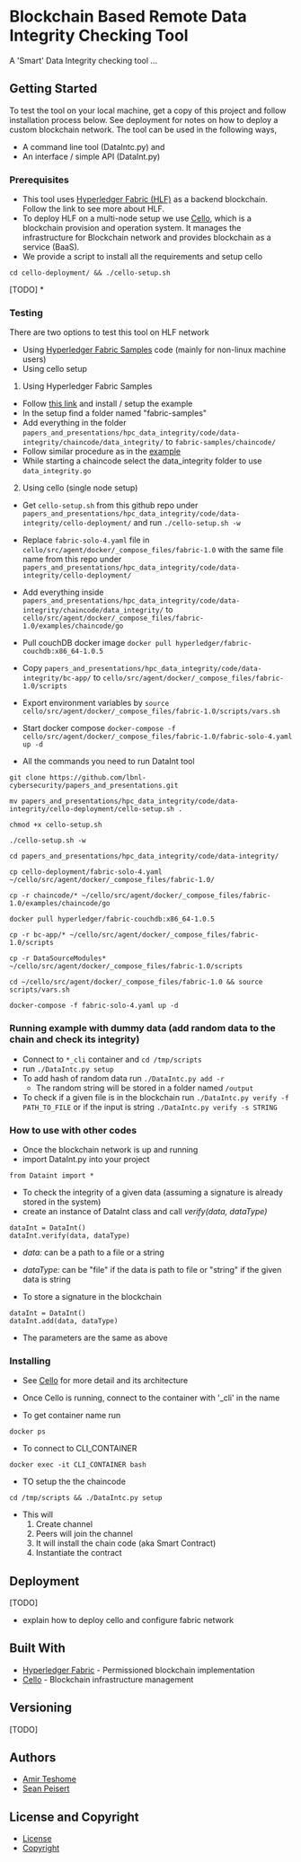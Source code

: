 # Blockchain Based Remote Data Integrity Checking Tool

A 'Smart' Data Integrity checking tool ...
 
## Getting Started
To test the tool on your local machine, get a copy of this project and follow installation process below. See deployment for notes on how to deploy a custom blockchain network. The tool can be used in the following ways, 
* A command line tool (DataIntc.py) and
* An interface / simple API (DataInt.py)

### Prerequisites

* This tool uses [Hyperledger Fabric (HLF)](https://www.hyperledger.org/projects/fabric) as a backend blockchain. Follow the link to see more about HLF. 
* To deploy HLF on a multi-node setup we use [Cello](https://www.hyperledger.org/projects/cello), which is a blockchain provision and operation system. It manages the infrastructure for Blockchain network and provides blockchain as a service (BaaS). 
* We provide a script to install all the requirements and setup cello    

```
cd cello-deployment/ && ./cello-setup.sh
```

[TODO] * 

### Testing

 There are two options to test this tool on HLF network
   * Using [Hyperledger Fabric Samples](http://hyperledger-fabric.readthedocs.io/en/latest/samples.html) code (mainly for non-linux machine users)
   * Using cello setup

1. Using Hyperledger Fabric Samples

* Follow [this link](http://hyperledger-fabric.readthedocs.io/en/latest/samples.html) and install / setup the example 
* In the setup find a folder named "fabric-samples"
* Add everything in the folder `papers_and_presentations/hpc_data_integrity/code/data-integrity/chaincode/data_integrity/` to `fabric-samples/chaincode/`
* Follow similar procedure as in the [example](http://hyperledger-fabric.readthedocs.io/en/latest/chaincode4ade.html#install-hyperledger-fabric-samples) 
* While starting a chaincode select the data_integrity folder to use `data_integrity.go`  

2. Using cello (single node setup) 

* Get `cello-setup.sh` from this github repo under  `papers_and_presentations/hpc_data_integrity/code/data-integrity/cello-deployment/` and run  `./cello-setup.sh -w`

* Replace `fabric-solo-4.yaml` file in  `cello/src/agent/docker/_compose_files/fabric-1.0` with the same file name from this repo under `papers_and_presentations/hpc_data_integrity/code/data-integrity/cello-deployment/`

* Add everything inside `papers_and_presentations/hpc_data_integrity/code/data-integrity/chaincode/data_integrity/` to `cello/src/agent/docker/_compose_files/fabric-1.0/examples/chaincode/go`

* Pull couchDB docker image `docker pull hyperledger/fabric-couchdb:x86_64-1.0.5`

* Copy `papers_and_presentations/hpc_data_integrity/code/data-integrity/bc-app/` to `cello/src/agent/docker/_compose_files/fabric-1.0/scripts`

* Export environment variables by `source cello/src/agent/docker/_compose_files/fabric-1.0/scripts/vars.sh` 

* Start docker compose `docker-compose -f cello/src/agent/docker/_compose_files/fabric-1.0/fabric-solo-4.yaml up -d`

* All the commands you need to run  DataInt tool 

```
git clone https://github.com/lbnl-cybersecurity/papers_and_presentations.git

mv papers_and_presentations/hpc_data_integrity/code/data-integrity/cello-deployment/cello-setup.sh .

chmod +x cello-setup.sh

./cello-setup.sh -w

cd papers_and_presentations/hpc_data_integrity/code/data-integrity/

cp cello-deployment/fabric-solo-4.yaml  ~/cello/src/agent/docker/_compose_files/fabric-1.0/

cp -r chaincode/* ~/cello/src/agent/docker/_compose_files/fabric-1.0/examples/chaincode/go

docker pull hyperledger/fabric-couchdb:x86_64-1.0.5

cp -r bc-app/* ~/cello/src/agent/docker/_compose_files/fabric-1.0/scripts

cp -r DataSourceModules*  ~/cello/src/agent/docker/_compose_files/fabric-1.0/scripts

cd ~/cello/src/agent/docker/_compose_files/fabric-1.0 && source scripts/vars.sh

docker-compose -f fabric-solo-4.yaml up -d

```

### Running example with dummy data (add random data to the chain and check its integrity)

* Connect to `*_cli` container and `cd /tmp/scripts`
* run `./DataIntc.py setup` 
* To add hash of random data run `./DataIntc.py add -r` 
   - The random string will be stored in a folder named `/output` 
* To check if a given file is in the blockchain run `./DataIntc.py verify -f PATH_TO_FILE` or if the input is string `./DataIntc.py verify -s STRING`


### How to use with other codes 

* Once the blockchain network is up and running 
* import DataInt.py into your project

```
from Dataint import *
```

* To check the integrity of a given data (assuming a signature is already stored in the system)
* create an instance of DataInt class and call _verify(data, dataType)_

```
dataInt = DataInt()
dataInt.verify(data, dataType)
```
* _data:_ can be a path to a file or a string
* _dataType:_ can be "file" if the data is path to file or "string" if the given data is string

* To store a signature in the blockchain

```
dataInt = DataInt()
dataInt.add(data, dataType)
```
* The parameters are the same as above

### Installing

* See [Cello](https://www.hyperledger.org/projects/cello) for more detail and its architecture
* Once Cello is running, connect to the container with '_cli' in the name
 
* To get container name run 

``` 
docker ps 
```
 
* To connect to CLI_CONTAINER 

```
docker exec -it CLI_CONTAINER bash
```

* TO setup the the chaincode

```
cd /tmp/scripts && ./DataIntc.py setup
```

* This will 
   1. Create channel
   2. Peers will join the channel  
   3. It will install the chain code (aka Smart Contract)
   4. Instantiate the contract



## Deployment

[TODO]
* explain how to deploy cello and configure fabric network 

## Built With

* [Hyperledger Fabric](https://www.hyperledger.org/projects/fabric) - Permissioned blockchain implementation
* [Cello](https://www.hyperledger.org/projects/cello) - Blockchain infrastructure management


## Versioning

[TODO] 

## Authors

* [Amir Teshome](http://people.rennes.inria.fr/Amir-Teshome.Wonjiga/)  
* [Sean Peisert](http://crd.lbl.gov/sean-peisert)

## License and Copyright

* [License](license.txt)  
* [Copyright](Legal.txt)  
